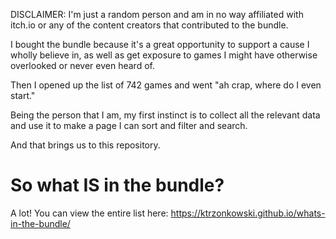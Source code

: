 DISCLAIMER: I'm just a random person and am in no way affiliated with itch.io or any of the content creators that contributed to the bundle.

I bought the bundle because it's a great opportunity to support a cause I wholly believe in, as well as get exposure to games I might have otherwise overlooked or never even heard of.

Then I opened up the list of 742 games and went "ah crap, where do I even start."

Being the person that I am, my first instinct is to collect all the relevant data and use it to make a page I can sort and filter and search.

And that brings us to this repository.

# So what IS in the bundle?

A lot!  You can view the entire list here: https://ktrzonkowski.github.io/whats-in-the-bundle/

